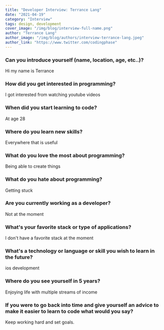 ```yaml
---
title: "Developer Interview: Terrance Lang"
date: "2021-04-19"
category: "Interview"
tags: design, development
cover_image: "/img/blog/interview-full-name.png"
author: "Terrance Lang"
author_image: "/img/blog/authors/interview-terrance-lang.jpeg"
author_link: "https://www.twitter.com/codingphase"
---
```


### Can you introduce yourself (name, location, age, etc..)?

Hi my name is Terrance

### How did you get interested in programming?

I got interested from watching youtube videos

### When did you start learning to code?
At age 28
### Where do you learn new skills?
Everywhere that is useful


### What do you love the most about programming?

Being able to create things

### What do you hate about programming?

Getting stuck

### Are you currently working as a developer?

Not at the moment

### What's your favorite stack or type of applications?

I don't have a favorite stack at the moment

### What's a technology or language or skill you wish to learn in the future?

ios development

### Where do you see yourself in 5 years?

Enjoying life with multiple streams of income 

### If you were to go back into time and give yourself an advice to make it easier to learn to code what would you say?

Keep working hard and set goals.
